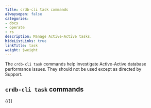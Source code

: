 ```yaml
---
Title: crdb-cli task commands
alwaysopen: false
categories:
- docs
- operate
- rs
description: Manage Active-Active tasks.
hideListLinks: true
linkTitle: task
weight: $weight
---
```


The `crdb-cli task` commands help investigate Active-Active database performance issues.  They should not be used except as directed by Support.

## `crdb-cli task` commands

{{<table-children columnNames="Command,Description" columnSources="LinkTitle,Description" enableLinks="LinkTitle">}}
